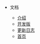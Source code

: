 * 文档

  * [介绍](./intro/README.md.md)
  * [开发版](https://shelllet.github.io/winui/#/)
  * [更新日志](./changelog.md)
  * [首页](/)
